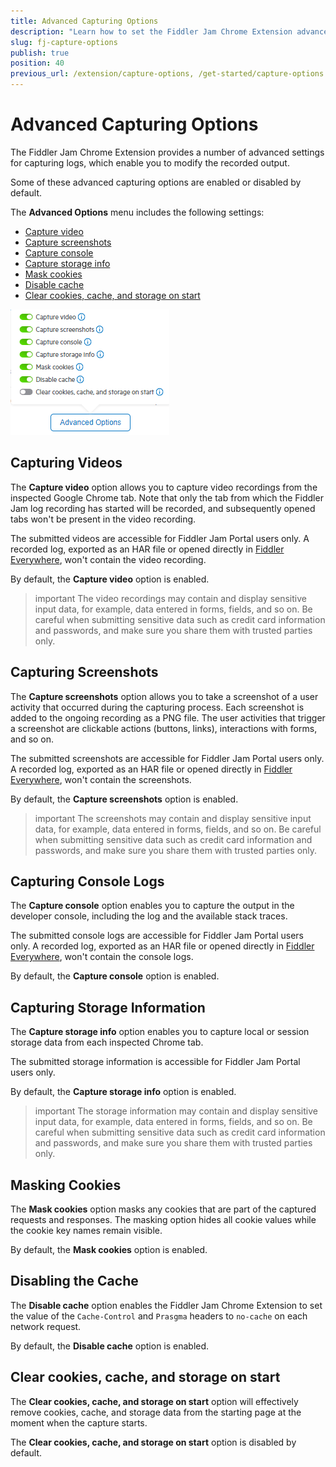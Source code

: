 ```yaml
---
title: Advanced Capturing Options
description: "Learn how to set the Fiddler Jam Chrome Extension advanced capturing and recording options."
slug: fj-capture-options
publish: true
position: 40
previous_url: /extension/capture-options, /get-started/capture-options
---
```


# Advanced Capturing Options

The Fiddler Jam Chrome Extension provides a number of advanced settings for capturing logs, which enable you to modify the recorded output.

Some of these advanced capturing options are enabled or disabled by default.

The **Advanced Options** menu includes the following settings:

- [Capture video](#capturing-videos)
- [Capture screenshots](#capturing-screenshots)
- [Capture console](#capturing-console-logs)
- [Capture storage info](#capturing-storage-information)
- [Mask cookies](#masking-cookies)
- [Disable cache](#disabling-the-cache)
- [Clear cookies, cache, and storage on start](#clear-cookies-cache-and-storage-on-start)

![Fiddler Jam Advanced Options](../images/ext/ext-images/extension-start-capturing-extended-002.png)

## Capturing Videos

The **Capture video** option allows you to capture video recordings from the inspected Google Chrome tab. Note that only the tab from which the Fiddler Jam log recording has started will be recorded, and subsequently opened tabs won't be present in the video recording.

The submitted videos are accessible for Fiddler Jam Portal users only. A recorded log, exported as an HAR file or opened directly in [Fiddler Everywhere](https://www.telerik.com/download/fiddler-everywhere), won't contain the video recording.

By default, the **Capture video** option is enabled.

>important The video recordings may contain and display sensitive input data, for example, data entered in forms, fields, and so on. Be careful when submitting sensitive data such as credit card information and passwords, and make sure you share them with trusted parties only.

## Capturing Screenshots

The **Capture screenshots** option allows you to take a screenshot of a user activity that occurred during the capturing process. Each screenshot is added to the ongoing recording as a PNG file. The user activities that trigger a screenshot are clickable actions (buttons, links), interactions with forms, and so on.

The submitted screenshots are accessible for Fiddler Jam Portal users only. A recorded log, exported as an HAR file or opened directly in [Fiddler Everywhere](https://www.telerik.com/download/fiddler-everywhere), won't contain the screenshots.

By default, the **Capture screenshots** option is enabled.

>important The screenshots may contain and display sensitive input data, for example, data entered in forms, fields, and so on. Be careful when submitting sensitive data such as credit card information and passwords, and make sure you share them with trusted parties only.

## Capturing Console Logs

The **Capture console** option enables you to capture the output in the developer console, including the log and the available stack traces.

The submitted console logs are accessible for Fiddler Jam Portal users only. A recorded log, exported as an HAR file or opened directly in [Fiddler Everywhere](https://www.telerik.com/download/fiddler-everywhere), won't contain the console logs.

By default, the **Capture console** option is enabled.

## Capturing Storage Information

The **Capture storage info** option enables you to capture local or session storage data from each inspected Chrome tab.

The submitted storage information is accessible for Fiddler Jam Portal users only.

By default, the **Capture storage info** option is enabled.

>important The storage information may contain and display sensitive input data, for example, data entered in forms, fields, and so on. Be careful when submitting sensitive data such as credit card information and passwords, and make sure you share them with trusted parties only.

## Masking Cookies

The **Mask cookies** option masks any cookies that are part of the captured requests and responses. The masking option hides all cookie values while the cookie key names remain visible.

By default, the **Mask cookies** option is enabled.

## Disabling the Cache

The **Disable cache** option enables the Fiddler Jam Chrome Extension to set the value of the `Cache-Control` and `Prasgma` headers to `no-cache` on each network request.

By default, the **Disable cache** option is enabled.

## Clear cookies, cache, and storage on start

The **Clear cookies, cache, and storage on start** option will effectively remove cookies, cache, and storage data from the starting page at the moment when the capture starts.

The **Clear cookies, cache, and storage on start** option is disabled by default.